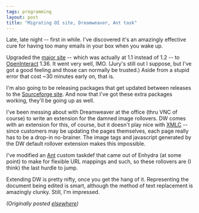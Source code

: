 ```yaml
---
tags: programming
layout: post
title: "Migrating OI site, Dreamweaver, Ant task"
---
```




<p>Late, late night -- first in while. I've discovered it's
an amazingly effective cure for having too many emails in
your box when you wake up.

<p>Upgraded the <a href="http://www.ctaa.org/">major
site</a> -- which was actually at 1.1 instead of 1.2 -- to
<a href="http://www.advogato.org/proj/OpenInteract/">OpenInteract</a> 1.36. It went very well, IMO.
(Jury's still out I suppose, but I've got a good feeling and
those can normally be trusted.) Aside from a stupid error
that cost ~30 minutes early on, that is.

<p>I'm also going to be releasing packages that get updated
between releases to the <a
href="http://sourceforge.net/projects/openinteract/">Sourceforge
site</a>. And now that I've got these extra packages
working, they'll be going up as well.

<p>I've been messing about with Dreamweaver at the office
(thru VNC of course) to write an extension for the damned
image rollovers. DW comes with an extension for this, of
course, but it doesn't play nice with <a
href="http://xmlc.enhydra.org/">XMLC</a> -- since customers
may be updating the pages themselves, each page really has
to be a drop-in no-brainer. The image tags and javascript
generated by the DW default rollover extension makes this
impossible.

<p>I've modified an <a
href="http://jakarta.apache.org/ant/">Ant</a> custom taskdef
that came out of Enhydra (at some point) to make for
flexible URL mappings and such, so these rollovers are (I
think) the last hurdle to jump.

<p>Extending DW is pretty nifty, once you get the hang of
it. Representing the document being edited is smart,
although the method of text replacement is amazingly clunky.
 Still, I'm impressed.

<p><em>(Originally posted <a href="http://www.advogato.org/person/cwinters/diary.html?start=88">elsewhere</a>)</em></p>


